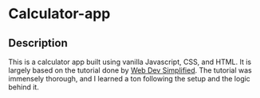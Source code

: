 # Calculator-app

## Description

This is a calculator app built using vanilla Javascript, CSS, and HTML. It is largely based on the tutorial done by <a href="https://www.youtube.com/watch?v=j59qQ7YWLxw&feature=emb_title"> Web Dev Simplified</a>. The tutorial was immensely thorough, and I learned a ton following the setup and the logic behind it. 

